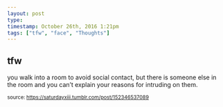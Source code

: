 ```yaml
---
layout: post
type: 
timestamp: October 26th, 2016 1:21pm
tags: ["tfw", "face", "Thoughts"]
---
```

## tfw ##
you walk into a room to avoid social contact, but there is someone else in the room and you can’t explain your reasons for intruding on them.
  
<small>source: https://saturdayxiii.tumblr.com/post/152346537089</small>